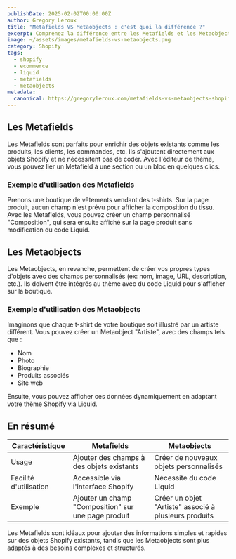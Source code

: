 ```yaml
---
publishDate: 2025-02-02T00:00:00Z
author: Gregory Leroux
title: "Metafields VS Metaobjects : c'est quoi la différence ?"
excerpt: Comprenez la différence entre les Metafields et les Metaobjects et comment les utiliser efficacement sur votre boutique Shopify.
image: ~/assets/images/metafields-vs-metaobjects.png
category: Shopify
tags:
  - shopify
  - ecommerce
  - liquid
  - metafields
  - metaobjects
metadata:
  canonical: https://gregoryleroux.com/metafields-vs-metaobjects-shopify
---
```


## Les Metafields

Les Metafields sont parfaits pour enrichir des objets existants comme les produits, les clients, les commandes, etc. Ils s'ajoutent directement aux objets Shopify et ne nécessitent pas de coder. Avec l'éditeur de thème, vous pouvez lier un Metafield à une section ou un bloc en quelques clics.

### Exemple d'utilisation des Metafields

Prenons une boutique de vêtements vendant des t-shirts. Sur la page produit, aucun champ n'est prévu pour afficher la composition du tissu. Avec les Metafields, vous pouvez créer un champ personnalisé "Composition", qui sera ensuite affiché sur la page produit sans modification du code Liquid.

## Les Metaobjects

Les Metaobjects, en revanche, permettent de créer vos propres types d'objets avec des champs personnalisés (ex: nom, image, URL, description, etc.). Ils doivent être intégrés au thème avec du code Liquid pour s'afficher sur la boutique.

### Exemple d'utilisation des Metaobjects

Imaginons que chaque t-shirt de votre boutique soit illustré par un artiste différent. Vous pouvez créer un Metaobject "Artiste", avec des champs tels que :

- Nom
- Photo
- Biographie
- Produits associés
- Site web

Ensuite, vous pouvez afficher ces données dynamiquement en adaptant votre thème Shopify via Liquid.

## En résumé

| Caractéristique        | Metafields                                          | Metaobjects                                           |
| ---------------------- | --------------------------------------------------- | ----------------------------------------------------- |
| Usage                  | Ajouter des champs à des objets existants           | Créer de nouveaux objets personnalisés                |
| Facilité d'utilisation | Accessible via l'interface Shopify                  | Nécessite du code Liquid                              |
| Exemple                | Ajouter un champ "Composition" sur une page produit | Créer un objet "Artiste" associé à plusieurs produits |

Les Metafields sont idéaux pour ajouter des informations simples et rapides sur des objets Shopify existants, tandis que les Metaobjects sont plus adaptés à des besoins complexes et structurés.
